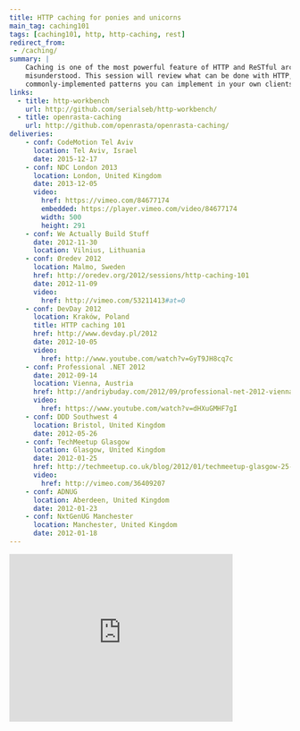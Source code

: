 ```yaml
---
title: HTTP caching for ponies and unicorns
main_tag: caching101
tags: [caching101, http, http-caching, rest]
redirect_from:
 - /caching/
summary: |
    Caching is one of the most powerful feature of HTTP and ReSTful architecture, and also one of the most
    misunderstood. This session will review what can be done with HTTP, debunk a few myths and show some
    commonly-implemented patterns you can implement in your own clients.
links:
  - title: http-workbench
    url: http://github.com/serialseb/http-workbench/
  - title: openrasta-caching
    url: http://github.com/openrasta/openrasta-caching/
deliveries:
    - conf: CodeMotion Tel Aviv
      location: Tel Aviv, Israel
      date: 2015-12-17
    - conf: NDC London 2013
      location: London, United Kingdom
      date: 2013-12-05
      video:
        href: https://vimeo.com/84677174
        embedded: https://player.vimeo.com/video/84677174
        width: 500
        height: 291
    - conf: We Actually Build Stuff
      date: 2012-11-30
      location: Vilnius, Lithuania
    - conf: Øredev 2012
      location: Malmo, Sweden
      href: http://oredev.org/2012/sessions/http-caching-101
      date: 2012-11-09
      video:
        href: http://vimeo.com/53211413#at=0
    - conf: DevDay 2012
      location: Kraków, Poland
      title: HTTP caching 101
      href: http://www.devday.pl/2012
      date: 2012-10-05
      video:
        href: http://www.youtube.com/watch?v=GyT9JH8cq7c
    - conf: Professional .NET 2012
      date: 2012-09-14
      location: Vienna, Austria
      href: http://andriybuday.com/2012/09/professional-net-2012-vienna-austria.html
      video:
        href: https://www.youtube.com/watch?v=dHXuGMHF7gI
    - conf: DDD Southwest 4
      location: Bristol, United Kingdom
      date: 2012-05-26
    - conf: TechMeetup Glasgow
      location: Glasgow, United Kingdom
      date: 2012-01-25
      href: http://techmeetup.co.uk/blog/2012/01/techmeetup-glasgow-25-jan-2012/
      video:
        href: http://vimeo.com/36409207
    - conf: ADNUG
      location: Aberdeen, United Kingdom
      date: 2012-01-23
    - conf: NxtGenUG Manchester
      location: Manchester, United Kingdom
      date: 2012-01-18
---
```

<iframe src="https://player.vimeo.com/video/53211413?badge=0" width="400" height="300" frameborder="0"
        allowFullScreen="allowFullScreen">
</iframe>
